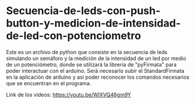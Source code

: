 # Secuencia-de-leds-con-push-button-y-medicion-de-intensidad-de-led-con-potenciometro
Este es un archivo de python que consiste en la secuencia de leds simulando un semáforo y la medición de la intensidad de un led por medio de un potenciómetro, donde se utilizará la librería de "pyFirmata" para poder interactuar con el arduino. Será necesario subir el StandardFirmata en la aplicación de arduino y así poder reconocer los comandos necesarios que se encuentran en el programa.

Link de los videos: https://youtu.be/WlXVQ46gm9Y

